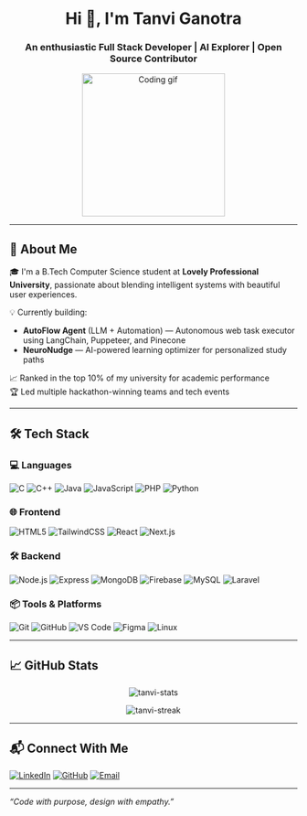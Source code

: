 
<h1 align="center">Hi 👋, I'm Tanvi Ganotra</h1>
<h3 align="center">An enthusiastic Full Stack Developer | AI Explorer | Open Source Contributor</h3>

<p align="center">
  <img src="https://media.giphy.com/media/qgQUggAC3Pfv687qPC/giphy.gif" width="250" alt="Coding gif">
</p>

---

## 🚀 About Me

🎓 I'm a B.Tech Computer Science student at **Lovely Professional University**, passionate about blending intelligent systems with beautiful user experiences.

💡 Currently building:
- **AutoFlow Agent** (LLM + Automation) — Autonomous web task executor using LangChain, Puppeteer, and Pinecone
- **NeuroNudge** — AI-powered learning optimizer for personalized study paths

📈 Ranked in the top 10% of my university for academic performance  
🏆 Led multiple hackathon-winning teams and tech events

---

## 🛠 Tech Stack

### 💻 Languages
![C](https://img.shields.io/badge/-C-00599C?style=flat-square&logo=c)
![C++](https://img.shields.io/badge/-C++-00599C?style=flat-square&logo=cplusplus)
![Java](https://img.shields.io/badge/-Java-007396?style=flat-square&logo=java)
![JavaScript](https://img.shields.io/badge/-JavaScript-F7DF1E?style=flat-square&logo=javascript)
![PHP](https://img.shields.io/badge/-PHP-777BB4?style=flat-square&logo=php)
![Python](https://img.shields.io/badge/-Python-3776AB?style=flat-square&logo=python)

### 🌐 Frontend
![HTML5](https://img.shields.io/badge/-HTML5-E34F26?style=flat-square&logo=html5)
![TailwindCSS](https://img.shields.io/badge/-Tailwind_CSS-38B2AC?style=flat-square&logo=tailwind-css)
![React](https://img.shields.io/badge/-React-61DAFB?style=flat-square&logo=react)
![Next.js](https://img.shields.io/badge/-Next.js-000000?style=flat-square&logo=next.js)

### 🛠 Backend
![Node.js](https://img.shields.io/badge/-Node.js-339933?style=flat-square&logo=node.js)
![Express](https://img.shields.io/badge/-Express.js-000000?style=flat-square&logo=express)
![MongoDB](https://img.shields.io/badge/-MongoDB-47A248?style=flat-square&logo=mongodb)
![Firebase](https://img.shields.io/badge/-Firebase-FFCA28?style=flat-square&logo=firebase)
![MySQL](https://img.shields.io/badge/-MySQL-4479A1?style=flat-square&logo=mysql)
![Laravel](https://img.shields.io/badge/-Laravel-F55247?style=flat-square&logo=laravel)

### 📦 Tools & Platforms
![Git](https://img.shields.io/badge/-Git-F05032?style=flat-square&logo=git)
![GitHub](https://img.shields.io/badge/-GitHub-181717?style=flat-square&logo=github)
![VS Code](https://img.shields.io/badge/-VSCode-007ACC?style=flat-square&logo=visual-studio-code)
![Figma](https://img.shields.io/badge/-Figma-F24E1E?style=flat-square&logo=figma)
![Linux](https://img.shields.io/badge/-Linux-FCC624?style=flat-square&logo=linux)

---

## 📈 GitHub Stats

<p align="center">
  <img src="https://github-readme-stats.vercel.app/api?username=TanviGanotra30&show_icons=true&theme=radical" alt="tanvi-stats" />
</p>

<p align="center">
  <img src="https://github-readme-streak-stats.herokuapp.com/?user=TanviGanotra30&theme=radical" alt="tanvi-streak" />
</p>

---

## 📬 Connect With Me

[![LinkedIn](https://img.shields.io/badge/-LinkedIn-blue?style=flat-square&logo=linkedin)](https://www.linkedin.com/in/tanvi-ganotra)
[![GitHub](https://img.shields.io/badge/-GitHub-black?style=flat-square&logo=github)](https://github.com/TanviGanotra30)
[![Email](https://img.shields.io/badge/-Email-red?style=flat-square&logo=gmail)](mailto:tanviganotra.10b.3258@gmail.com)

---

_“Code with purpose, design with empathy.”_

